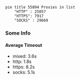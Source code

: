 
```mermaid
pie title 55894 Proxies in list
    "HTTP" : 25057
    "HTTPS": 7917
    "SOCKS" : 29669
```

### Some Info
#### Average Timeout

- mixed: 3.6s
- http: 1.8s
- https: 8.2s
- socks: 5.1s